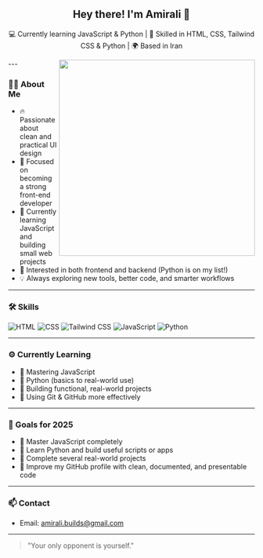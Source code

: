 <h2 align="center">Hey there! I'm Amirali 👋</h2>

<p align="center">
💻 Currently learning JavaScript & Python | 🎨 Skilled in HTML, CSS, Tailwind CSS & Python | 🌍 Based in Iran  
</p>

---<img align="right" width="400" src="https://gifdb.com/images/high/coding-animated-laptop-flow-stream-ja04010rm5o68zfk.gif">

### 👨‍💻 About Me

- 🔥 Passionate about clean and practical UI design  
- 🎯 Focused on becoming a strong front-end developer  
- 🌱 Currently learning JavaScript and building small web projects  
- 🚀 Interested in both frontend and backend (Python is on my list!)  
- 💡 Always exploring new tools, better code, and smarter workflows

---

### 🛠️ Skills

![HTML](https://img.shields.io/badge/-HTML5-E34F26?style=flat&logo=html5&logoColor=fff)
![CSS](https://img.shields.io/badge/-CSS3-1572B6?style=flat&logo=css3)
![Tailwind CSS](https://img.shields.io/badge/-Tailwind_CSS-06B6D4?style=flat&logo=tailwind-css&logoColor=white)
![JavaScript](https://img.shields.io/badge/-JavaScript-F7DF1E?style=flat&logo=javascript&logoColor=000)
![Python](https://img.shields.io/badge/-Python-3776AB?style=flat&logo=python&logoColor=fff)

---

### ⚙️ Currently Learning

- 🔸 Mastering JavaScript
- 🔸 Python (basics to real-world use)
- 🔸 Building functional, real-world projects
- 🔸 Using Git & GitHub more effectively

---

### 🎯 Goals for 2025

- 🧠 Master JavaScript completely  
- 🐍 Learn Python and build useful scripts or apps  
- 💼 Complete several real-world projects  
- 🚀 Improve my GitHub profile with clean, documented, and presentable code

---

### 📫 Contact

- Email: [amirali.builds@gmail.com](mailto:amirali.builds@gmail.com)

---

> "Your only opponent is yourself."
